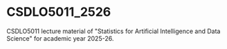# CSDLO5011_2526
CSDLO5011 lecture material of "Statistics for Artificial Intelligence and Data Science" for academic year 2025-26.
